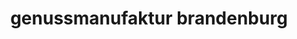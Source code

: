 ---
title: "genussmanufaktur brandenburg"
url: /brandenburg-an-der-havel/genussmanufaktur-brandenburg/
shop: Feinkost
---